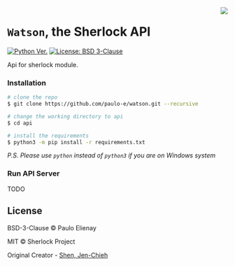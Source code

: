 <img align="right" src="https://user-images.githubusercontent.com/27065646/53551960-ae4dff80-3b3a-11e9-9075-cef786c69364.png"/>

# `Watson`, the Sherlock API

[![Python Ver.](https://img.shields.io/badge/python-%3E=_3.6-green.svg)](https://www.python.org/downloads/)
[![License: BSD 3-Clause](https://img.shields.io/badge/license-BSD%203--Clause-blue.svg)](https://github.com/TechSmith/hyde/blob/master/LICENSE.txt)

Api for sherlock module.

### Installation

```sh
# clone the repo
$ git clone https://github.com/paulo-e/watson.git --recursive

# change the working directory to api
$ cd api

# install the requirements
$ python3 -m pip install -r requirements.txt
```

_P.S. Please use `python` instead of `python3` if you are on Windows system_

### Run API Server

TODO

## License

BSD-3-Clause © Paulo Elienay

MIT © Sherlock Project

Original Creator - [Shen, Jen-Chieh](https://github.com/jcs090218)
